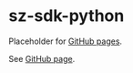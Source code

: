 # sz-sdk-python

Placeholder for [GitHub pages].

See [GitHub page].

[GitHub page]: https://garage.senzing.com/sz-sdk-python
[GitHub pages]: https://pages.github.com/
